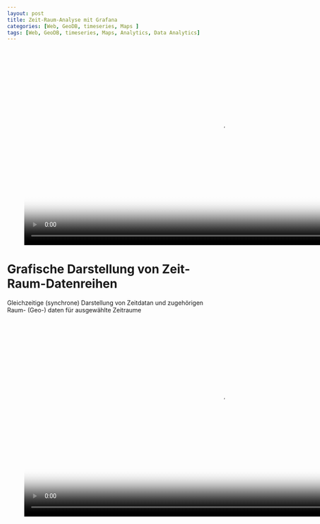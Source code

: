 ```yaml
---
layout: post
title: Zeit-Raum-Analyse mit Grafana 
categories: [Web, GeoDB, timeseries, Maps ]
tags: [Web, GeoDB, timeseries, Maps, Analytics, Data Analytics]
---
```

<figure class="video_container">
  <video width="920"  controls="true" allowfullscreen="true" 
  poster="/pics/2022-02-18-12-16-30--timeseries-space-map-corelation-diagram-grafana.jpg">
    <source src="/mov/2022-02-17-20-40-39-timeseries-space-map-corelation-diagram-grafana.mp4" type="video/mp4">
  </video>
</figure>

# Grafische Darstellung von Zeit-Raum-Datenreihen 

Gleichzeitige (synchrone) Darstellung von Zeitdatan und zugehörigen Raum- (Geo-) daten für ausgewählte Zeitraume 
 



<figure class="video_container">
  <video width="920"  controls="true" allowfullscreen="true" 
  poster="/pics/2022-02-18-12-16-30--timeseries-space-map-corelation-diagram-grafana.jpg">
    <source src="/mov/2022-02-17-20-40-39-timeseries-space-map-corelation-diagram-grafana.mp4" type="video/mp4">
  </video>
</figure>
